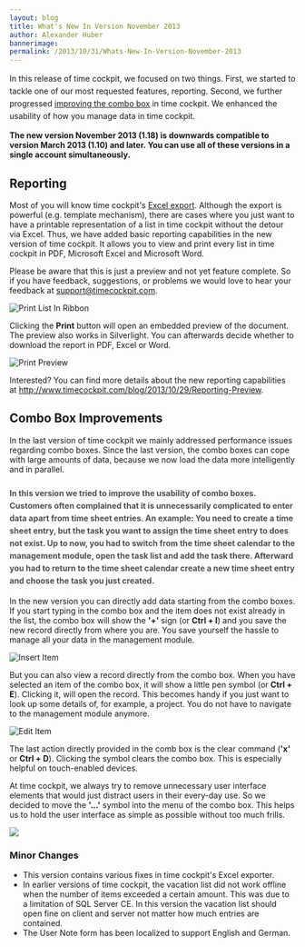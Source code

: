 ```yaml
---
layout: blog
title: What's New In Version November 2013
author: Alexander Huber
bannerimage: 
permalink: /2013/10/31/Whats-New-In-Version-November-2013
---
```


<p xmlns="http://www.w3.org/1999/xhtml">In this release of time cockpit, we focused on two things. <span style="font-size: 14px; line-height: 22px;" data-mce-style="font-size: 14px; line-height: 22px;">First, we started to tackle one of our most requested features, reporting. Second, we further progressed <a href="~/blog/2013/09/30/Whats-New-In-Version-October-2013" title="Combobox Improvements" target="_blank">improving the combo box</a> in time cockpit. We enhanced<span> the usability of how you manage data in time cockpit. </span>  </span></p><p xmlns="http://www.w3.org/1999/xhtml">
  <strong>
    <span>The new version November 2013 (1.18) is downwards compatible to version March 2013 (1.10) and later.</span> You can use all of these versions in a single account simultaneously.</strong>
</p><h2 xmlns="http://www.w3.org/1999/xhtml">Reporting</h2><p xmlns="http://www.w3.org/1999/xhtml">Most of you will know time cockpit's <a href="http://help.timecockpit.com/?topic=html/77e1bfc5-2e00-4348-9208-cba65638f3b5.htm" title="Excel export" target="_blank">Excel export</a>. Although the export is powerful (e.g. template mechanism), there are cases where you just want to have a printable representation of a list in time cockpit without the detour via Excel. Thus, we have added basic reporting capabilities in the new version of time cockpit. It allows you to view and print every list in time cockpit in PDF, Microsoft Excel and Microsoft Word. </p><p class="showcase" xmlns="http://www.w3.org/1999/xhtml">Please be aware that this is just a preview and not yet feature complete. So if you have feedback, suggestions, or problems we would love to hear your feedback at <a href="mailto:support@timecockpit.com">support@timecockpit.com</a>.</p><p xmlns="http://www.w3.org/1999/xhtml">
  <img src="{{site.baseurl}}images/blog/2013/10/Reporting/PrintListInRibbon.png" alt="Print List In Ribbon" title="Print List In Ribbon" />
</p><p xmlns="http://www.w3.org/1999/xhtml">Clicking the <strong>Print</strong> button will open an embedded preview of the document. The preview also works in Silverlight. You can afterwards decide whether to download the report in PDF, Excel or Word.</p><p xmlns="http://www.w3.org/1999/xhtml">
  <img src="{{site.baseurl}}images/blog/2013/10/Reporting/PrintPreview.png" alt="Print Preview" title="Print Preview" />
</p><p xmlns="http://www.w3.org/1999/xhtml">Interested? You can find more details about the new reporting capabilities at <a href="~/blog/2013/10/29/Reporting-Preview">http://www.timecockpit.com/blog/2013/10/29/Reporting-Preview</a>. </p><h2 xmlns="http://www.w3.org/1999/xhtml">Combo Box Improvements</h2><p xmlns="http://www.w3.org/1999/xhtml">In the last version of time cockpit we mainly addressed performance issues regarding combo boxes. Since the last version, the combo boxes can cope with large amounts of data, because we now load the data more intelligently and in parallel.</p><h3 xmlns="http://www.w3.org/1999/xhtml">
  <span style="color: rgb(80, 80, 80); font-size: 14px; line-height: 22px;" data-mce-style="color: #505050; font-size: 14px; line-height: 22px;">In this version we tried to improve the usability of combo boxes. Customers often complained that it is unnecessarily complicated to enter data apart from time sheet entries. An example: You need to create a time sheet entry, but the task you want to assign the time sheet entry to does not exist. Up to now, you had to switch from the time sheet calendar to the management module, open the task list and add the task there. Afterward you had to return to the time sheet calendar create a new time sheet entry and choose the task you just created. </span>
</h3><p xmlns="http://www.w3.org/1999/xhtml">In the new version you can directly add data starting from the combo boxes. If you start typing in the combo box and the item does not exist already in the list, the combo box will show the <strong>'+'</strong> sign (or <strong>Ctrl + I</strong>) and you save the new record directly from where you are. You save yourself the hassle to manage all your data in the management module.</p><p xmlns="http://www.w3.org/1999/xhtml">
  <img src="{{site.baseurl}}images/blog/2013/10/Time Sheet_2013-10-31_11-48-37.png" alt="Insert Item" title="Insert Item" />
</p><p xmlns="http://www.w3.org/1999/xhtml">But you can also view a record directly from the combo box. When you have selected an item of the combo box, it will show a little pen symbol (or <strong><span>Ctrl + E</span></strong>). Clicking it, will open the record. This becomes handy if you just want to look up some details of, for example, a project. You do not have to navigate to the management module anymore.</p><p xmlns="http://www.w3.org/1999/xhtml">
  <img src="{{site.baseurl}}images/blog/2013/10/Time Sheet_2013-10-31_12-28-01.png" alt="Edit Item" title="Edit Item" />
</p><p xmlns="http://www.w3.org/1999/xhtml">The last action directly provided in the comb box is the clear command (<strong>'x' </strong> or <strong><span>Ctrl + D</span></strong>). Clicking the symbol clears the combo box. This is especially helpful on touch-enabled devices. </p><p xmlns="http://www.w3.org/1999/xhtml">At time cockpit, we always try to remove unnecessary user interface elements that would just distract users in their every-day use. So we decided to move the <strong>'...'</strong> symbol into the menu of the combo box. This helps us to hold the user interface as simple as possible without too much frills. </p><p xmlns="http://www.w3.org/1999/xhtml">
  <img src="{{site.baseurl}}images/blog/2013/10/Time Sheet_2013-10-31_13-25-49.png" />
</p><h3 xmlns="http://www.w3.org/1999/xhtml">Minor Changes</h3><ul xmlns="http://www.w3.org/1999/xhtml">
  <li>This version contains various fixes in time cockpit's Excel exporter.</li>
  <li>In earlier versions of time cockpit, the vacation list did not work offline when the number of items exceeded a certain amount. This was due to a limitation of SQL Server CE. In this version the vacation list should open fine on client and server not matter how much entries are contained.</li>
  <li>The User Note form has been localized to support English and German.</li>
</ul>